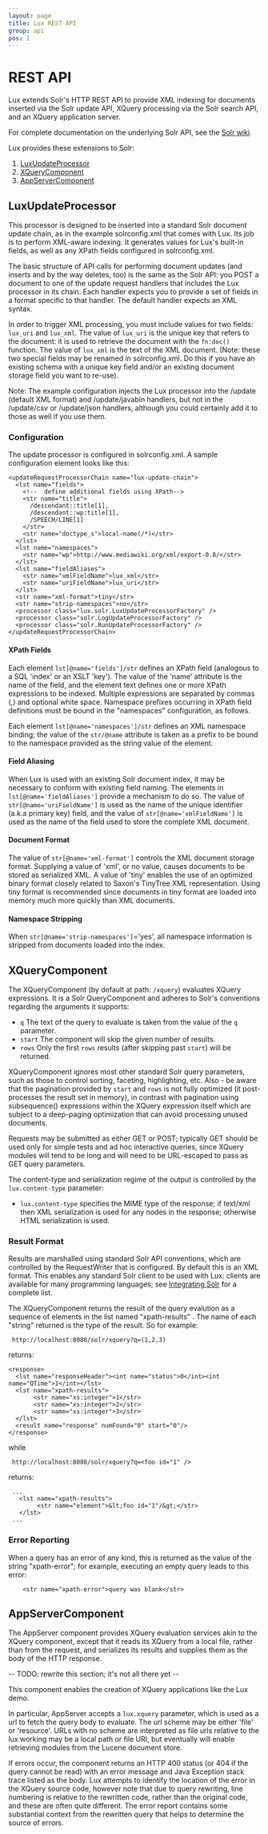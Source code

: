 ```yaml
---
layout: page
title: Lux REST API
group: api
pos: 1
---
```

# REST API #

Lux extends Solr's HTTP REST API to provide XML indexing for documents
inserted via the Solr update API, XQuery processing via the Solr search
API, and an XQuery application server.

For complete documentation on the underlying Solr API, see the [Solr
wiki](http://wiki.apache.org/solr/).  

Lux provides these extensions to Solr: 

1. [LuxUpdateProcessor](#luxupdateprocessor)
2. [XQueryComponent](#xquerycomponent)
3. [AppServerComponent](#appservercomponent)

## LuxUpdateProcessor ##

This processor is designed to be inserted into a standard Solr document
update chain, as in the example solrconfig.xml that comes with Lux. Its job
is to perform XML-aware indexing.  It generates values for Lux's built-in
fields, as well as any XPath fields configured in solrconfig.xml.

The basic structure of API calls for performing document updates (and
inserts and by the way deletes, too) is the same as the Solr API: you POST
a document to one of the update request handlers that includes the Lux
processor in its chain.  Each handler expects you to provide a set of
fields in a format specific to that handler.  The default handler expects
an XML syntax.

In order to trigger XML processing, you must include values for two fields:
`lux_uri` and `lux_xml`.  The value of `lux_uri` is the unique key that
refers to the document: it is used to retrieve the document with the
`fn:doc()` function. The value of `lux_xml` is the text of the XML
document. (Note: these two special fields may be renamed in solrconfig.xml.
Do this if you have an existing schema with a unique key field and/or an
existing document storage field you want to re-use).

Note: The example configuration injects the Lux processor into the /update
(default XML format) and /update/javabin handlers, but not in the
/update/csv or /update/json handlers, although you could certainly add it
to those as well if you use them.

### Configuration ###

The update processor is configured in solrconfig.xml.  A sample configuration element looks like this:

    <updateRequestProcessorChain name="lux-update-chain">
      <lst name="fields">
        <!--  define additional fields using XPath-->
        <str name="title">
          /descendant::title[1],
          /descendant::wp:title[1],
          /SPEECH/LINE[1]
        </str>
        <str name="doctype_s">local-name(/*)</str>
      </lst>
      <lst name="namespaces">
        <str name="wp">http://www.mediawiki.org/xml/export-0.8/</str>
      </lst>
      <lst name="fieldAliases">
        <str name="xmlFieldName">lux_xml</str>
        <str name="uriFieldName">lux_uri</str>
      </lst>
      <str name="xml-format">tiny</str>
      <str name="strip-namespaces">no</str>
      <processor class="lux.solr.LuxUpdateProcessorFactory" />
      <processor class="solr.LogUpdateProcessorFactory" />
      <processor class="solr.RunUpdateProcessorFactory" />
    </updateRequestProcessorChain>

#### XPath Fields ####

Each element `lst[@name='fields']/str` defines an XPath field (analogous to
a SQL 'index' or an XSLT 'key'). The value of the 'name' attribute is the
name of the field, and the element text defines one or more XPath
expressions to be indexed.  Multiple expressions are separated by commas
(,) and optional white space.  Namespace prefixes occurring in XPath field
definitions must be bound in the "namespaces" configuration, as follows.

Each element `lst[@name='namespaces']/str` defines an XML namespace
binding; the value of the `str/@name` attribute is taken as a prefix to be
bound to the namespace provided as the string value of the element.

#### Field Aliasing ####

When Lux is used with an existing Solr document index, it may be necessary
to conform with existing field naming. The elements in
`lst[@name='fieldAliases']` provide a mechanism to do so.  The value of
`str[@name='uriFieldName']` is used as the name of the unique identifier
(a.k.a primary key) field, and the value of `str[@name='xmlFieldName']` is
used as the name of the field used to store the complete XML document.

#### Document Format ####

The value of `str[@name='xml-format']` controls the XML document storage
format. Supplying a value of 'xml', or no value, causes documents to be
stored as serialized XML.  A value of 'tiny' enables the use of an
optimized binary format closely related to Saxon's TinyTree XML
representation. Using tiny format is recommended since documents in tiny
format are loaded into memory much more quickly than XML documents.

#### Namespace Stripping ####

When `str[@name='strip-namespaces']`='yes', all namespace information is
stripped from documents loaded into the index.

## XQueryComponent ##

The XQueryComponent (by default at path: `/xquery`) evaluates XQuery
expressions.  It is a Solr QueryComponent and adheres to Solr's conventions
regarding the arguments it supports:

* `q` The text of the query to evaluate is taken from the value of the `q`
parameter.
* `start` The component will skip the given number of results.
* `rows` Only the first `rows` results (after skipping past `start`) will
be returned.

XQueryComponent ignores most other standard Solr query parameters, such as
those to control sorting, faceting, highlighting, etc.  Also - be aware
that the pagination provided by `start` and `rows` is not fully optimized
(it post-processes the result set in memory), in contrast with pagination
using subsequence() expressions within the XQuery expression itself which
are subject to a deep-paging optimization that can avoid processing unused
documents.

Requests may be submitted as either GET or POST; typically GET should be
used only for simple tests and ad hoc interactive queries, since XQuery
modules will tend to be long and will need to be URL-escaped to pass as GET
query parameters.

The content-type and serialization regime of the output is controlled by the `lux.content-type` parameter:

* `lux.content-type` specifies the MIME type of the response; if text/xml
   then XML serialization is used for any nodes in the response; otherwise
   HTML serialization is used.

### Result Format ###

Results are marshalled using standard Solr API conventions, which are
controlled by the RequestWriter that is configured.  By default this is an
XML format.  This enables any standard Solr client to be used with Lux:
clients are available for many programming languages; see [Integrating
Solr](http://wiki.apache.org/solr/IntegratingSolr) for a complete list.

The XQueryComponent returns the result of the query evalution as a sequence
of elements in the list named "xpath-results" .  The name of each "string"
returned is the type of the result. So for example:

     http://localhost:8080/solr/xquery?q=(1,2,3)

returns:

    <response>
      <lst name="responseHeader"><int name="status">0</int><int name="QTime">1</int></lst>
      <lst name="xpath-results">
           <str name="xs:integer">1</str>
           <str name="xs:integer">2</str>
           <str name="xs:integer">3</str>
      </lst>
      <result name="response" numFound="0" start="0"/>
    </response>

while 

     http://localhost:8080/solr/xquery?q=<foo id="1" />

returns:

     ...
       <lst name="xpath-results">
            <str name="element">&lt;foo id="1"/&gt;</str>
       </lst>
     ...

### Error Reporting ###

When a query has an error of any kind, this is returned as the value of the
string "xpath-error"; for example, executing an empty query leads to this
error:

        <str name="xpath-error">query was blank</str>

## AppServerComponent ##

The AppServer component provides XQuery evaluation services akin to the
XQuery component, except that it reads its XQuery from a local file, rather
than from the request, and serializes its results and supplies them as the
body of the HTTP response.

-- TODO: rewrite this section; it's not all there yet --

This component enables the creation of XQuery applications like the Lux
demo.

In particular, AppServer accepts a `lux.xquery` parameter, which is used as
a url to fetch the query body to evaluate.  The url scheme may be either
'file' or 'resource'.  URLs with no scheme are interpreted as file urls
relative to the lux working may be a local path or file URI, but eventually
will enable retrieving modules from the Lucene document store.

If errors occur, the component returns an HTTP 400 status (or 404 if the
query cannot be read) with an error message and Java Exception stack trace
listed as the body. Lux attempts to identify the location of the error in
the XQuery source code, however note that due to query rewriting, line
numbering is relative to the rewritten code, rather than the original code,
and these are often quite different.  The error report contains some
substantial context from the rewritten query that helps to determine the
source of errors.


